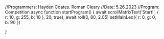 //Programmers: Hayden Coates.  Roman Cleary 
//Date: 5.26.2023
//Program: Competition
async function startProgram() {
	await scrollMatrixText('Start!', { r: 10, g: 255, b: 10 }, 20, true);
	await roll(0, 80, 2.05)
	setMainLed({ r: 0, g: 0, b: 90 })
	
}
	